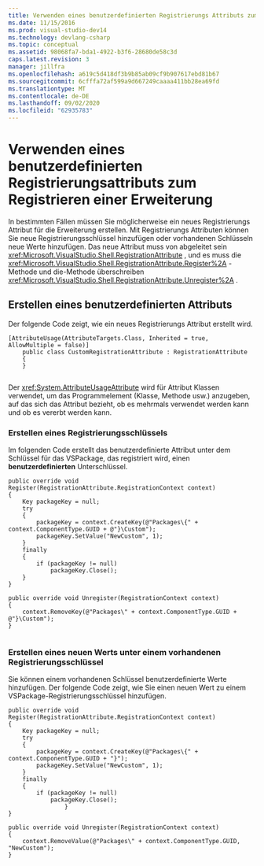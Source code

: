 ```yaml
---
title: Verwenden eines benutzerdefinierten Registrierungs Attributs zum Registrieren einer Erweiterung | Microsoft-Dokumentation
ms.date: 11/15/2016
ms.prod: visual-studio-dev14
ms.technology: devlang-csharp
ms.topic: conceptual
ms.assetid: 98068fa7-bda1-4922-b3f6-28680de58c3d
caps.latest.revision: 3
manager: jillfra
ms.openlocfilehash: a619c5d418df3b9b85ab09cf9b907617ebd81b67
ms.sourcegitcommit: 6cfffa72af599a9d667249caaaa411bb28ea69fd
ms.translationtype: MT
ms.contentlocale: de-DE
ms.lasthandoff: 09/02/2020
ms.locfileid: "62935783"
---
```

# <a name="using-a-custom-registration-attribute-to-register-an-extension"></a>Verwenden eines benutzerdefinierten Registrierungsattributs zum Registrieren einer Erweiterung
In bestimmten Fällen müssen Sie möglicherweise ein neues Registrierungs Attribut für die Erweiterung erstellen. Mit Registrierungs Attributen können Sie neue Registrierungsschlüssel hinzufügen oder vorhandenen Schlüsseln neue Werte hinzufügen. Das neue Attribut muss von abgeleitet sein <xref:Microsoft.VisualStudio.Shell.RegistrationAttribute> , und es muss die <xref:Microsoft.VisualStudio.Shell.RegistrationAttribute.Register%2A> -Methode und die-Methode überschreiben <xref:Microsoft.VisualStudio.Shell.RegistrationAttribute.Unregister%2A> .  
  
## <a name="creating-a-custom-attribute"></a>Erstellen eines benutzerdefinierten Attributs  
 Der folgende Code zeigt, wie ein neues Registrierungs Attribut erstellt wird.  
  
```  
[AttributeUsage(AttributeTargets.Class, Inherited = true, AllowMultiple = false)]  
    public class CustomRegistrationAttribute : RegistrationAttribute  
    {  
    }  
  
```  
  
 Der <xref:System.AttributeUsageAttribute> wird für Attribut Klassen verwendet, um das Programmelement (Klasse, Methode usw.) anzugeben, auf das sich das Attribut bezieht, ob es mehrmals verwendet werden kann und ob es vererbt werden kann.  
  
### <a name="creating-a-registry-key"></a>Erstellen eines Registrierungsschlüssels  
 Im folgenden Code erstellt das benutzerdefinierte Attribut unter dem Schlüssel für das VSPackage, das registriert wird, einen **benutzerdefinierten** Unterschlüssel.  
  
```  
public override void Register(RegistrationAttribute.RegistrationContext context)  
{  
    Key packageKey = null;  
    try  
    {   
        packageKey = context.CreateKey(@"Packages\{" + context.ComponentType.GUID + @"}\Custom");  
        packageKey.SetValue("NewCustom", 1);  
    }  
    finally  
    {  
        if (packageKey != null)  
            packageKey.Close();  
    }  
}  
  
public override void Unregister(RegistrationContext context)  
{  
    context.RemoveKey(@"Packages\" + context.ComponentType.GUID + @"}\Custom");  
}  
  
```  
  
### <a name="creating-a-new-value-under-an-existing-registry-key"></a>Erstellen eines neuen Werts unter einem vorhandenen Registrierungsschlüssel  
 Sie können einem vorhandenen Schlüssel benutzerdefinierte Werte hinzufügen. Der folgende Code zeigt, wie Sie einen neuen Wert zu einem VSPackage-Registrierungsschlüssel hinzufügen.  
  
```  
public override void Register(RegistrationAttribute.RegistrationContext context)  
{  
    Key packageKey = null;  
    try  
    {   
        packageKey = context.CreateKey(@"Packages\{" + context.ComponentType.GUID + "}");  
        packageKey.SetValue("NewCustom", 1);  
    }  
    finally  
    {  
        if (packageKey != null)  
            packageKey.Close();  
                }  
}  
  
public override void Unregister(RegistrationContext context)  
{  
    context.RemoveValue(@"Packages\" + context.ComponentType.GUID, "NewCustom");  
}  
  
```